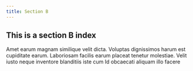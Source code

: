 ```yaml
---
title: Section B
---
```


## This is a section B index

Amet earum magnam similique velit dicta. Voluptas dignissimos harum est cupiditate earum. Laboriosam facilis earum placeat tenetur molestiae. Velit iusto neque inventore blanditiis iste cum Id obcaecati aliquam illo facere


